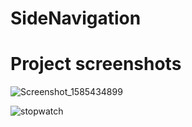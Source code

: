 # SideNavigation

# Project screenshots

![Screenshot_1585434899](https://user-images.githubusercontent.com/46758894/77835429-ac5bd300-7176-11ea-8d9b-c2bcb4030060.png)

![stopwatch](https://user-images.githubusercontent.com/46758894/79684313-0b7ea600-8252-11ea-9838-c6399fd99826.png)


